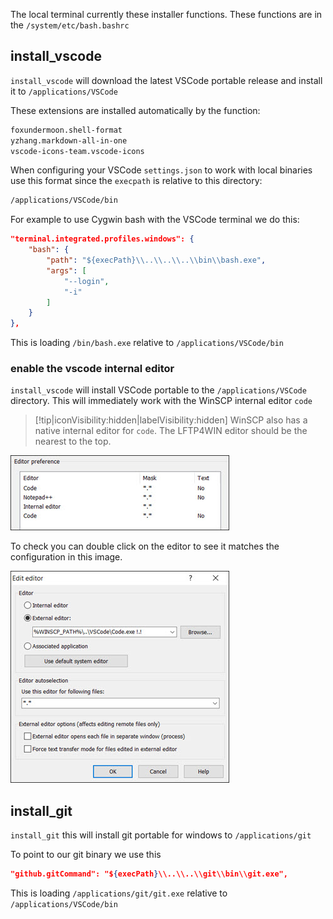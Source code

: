 The local terminal currently these installer functions. These functions are in the `/system/etc/bash.bashrc`

## install_vscode

`install_vscode` will download the latest VSCode portable release and install it to `/applications/VSCode`

These extensions are installed automatically by the function:

```bash
foxundermoon.shell-format
yzhang.markdown-all-in-one
vscode-icons-team.vscode-icons
```

When configuring your VSCode `settings.json` to work with local binaries use this format since the `execpath` is relative to this directory:

```bash
/applications/VSCode/bin
```

For example to use Cygwin bash with the VSCode terminal we do this:

```json
"terminal.integrated.profiles.windows": {
    "bash": {
        "path": "${execPath}\\..\\..\\..\\bin\\bash.exe",
        "args": [
            "--login",
            "-i"
        ]
    }
},
```

This is loading `/bin/bash.exe` relative to `/applications/VSCode/bin`

### enable the vscode internal editor

`install_vscode` will install VSCode portable to the `/applications/VSCode` directory. This will immediately work with the WinSCP internal editor `code`

> [!tip|iconVisibility:hidden|labelVisibility:hidden] WinSCP also has a native internal editor for `code`. The LFTP4WIN editor should be the nearest to the top.

![winscp-editor](assets/img-docs/winscp-editor.jpg)

To check you can double click on the editor to see it matches the configuration in this image.

![winscp-editor](assets/img-docs/winscp-internal-editor.jpg)

## install_git

`install_git` this will install git portable for windows to `/applications/git`

To point to our git binary we use this

```json
"github.gitCommand": "${execPath}\\..\\..\\git\\bin\\git.exe",
```

This is loading `/applications/git/git.exe` relative to `/applications/VSCode/bin`
